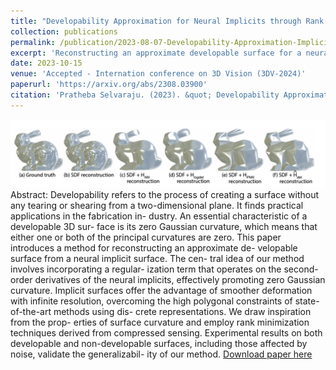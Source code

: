 ```yaml
---
title: "Developability Approximation for Neural Implicits through Rank Minimization"
collection: publications
permalink: /publication/2023-08-07-Developability-Approximation-Implicits-Rank-Minimization
excerpt: 'Reconstructing an approximate developable surface for a neural implicit surface.'
date: 2023-10-15
venue: 'Accepted - Internation conference on 3D Vision (3DV-2024)'
paperurl: 'https://arxiv.org/abs/2308.03900'
citation: 'Pratheba Selvaraju. (2023). &quot; Developability Approximation for Neural Implicits through Rank Minimization.&quot; <i></i>. 1(2).'
---
```

![Model](https://github.com/pratheba/pratheba.github.io/blob/master/files/DevApproxRankMin.png)
Abstract: Developability refers to the process of creating a surface without any tearing or shearing from a two-dimensional plane. It finds practical applications in the fabrication in- dustry. An essential characteristic of a developable 3D sur- face is its zero Gaussian curvature, which means that either one or both of the principal curvatures are zero. This paper introduces a method for reconstructing an approximate de- velopable surface from a neural implicit surface. The cen- tral idea of our method involves incorporating a regular- ization term that operates on the second-order derivatives of the neural implicits, effectively promoting zero Gaussian curvature. Implicit surfaces offer the advantage of smoother deformation with infinite resolution, overcoming the high polygonal constraints of state-of-the-art methods using dis- crete representations. We draw inspiration from the prop- erties of surface curvature and employ rank minimization techniques derived from compressed sensing. Experimental results on both developable and non-developable surfaces, including those affected by noise, validate the generalizabil- ity of our method.
[Download paper here](arxiv)
